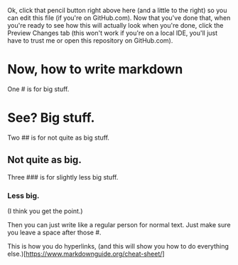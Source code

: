 Ok, click that pencil button right above here (and a little to the right) so you can edit this file (if you're on GitHub.com).
Now that you've done that, when you're ready to see how this will actually look when you're done, click the Preview Changes tab (this won't work if you're on a local IDE, you'll just have to trust me or open this repository on GitHub.com).

# Now, how to write markdown

One # is for big stuff.

# See? Big stuff.

Two ## is for not quite as big stuff.

## Not quite as big.

Three ### is for slightly less big stuff.

### Less big.

(I think you get the point.)

Then you can just write like a regular person for normal text. Just make sure you leave a space after those #.

This is how you do hyperlinks, (and this will show you how to do everything else.)[https://www.markdownguide.org/cheat-sheet/]
